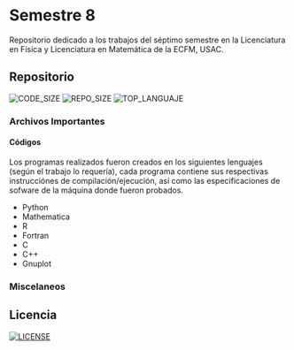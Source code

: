 # Semestre 8

Repositorio dedicado a los trabajos del séptimo semestre en la Licenciatura en Física y Licenciatura en Matemática de la ECFM, USAC.

## Repositorio
![CODE_SIZE](https://img.shields.io/github/languages/code-size/DSarceno/Semestre8?style=for-the-badge)
![REPO_SIZE](https://img.shields.io/github/repo-size/DSarceno/Semestre8?style=for-the-badge&color=limegreen)
![TOP_LANGUAJE](https://img.shields.io/github/languages/top/DSarceno/Semestre8?color=FF0000&style=for-the-badge)

### Archivos Importantes


#### Códigos
Los programas realizados fueron creados en los siguientes lenguajes (según el trabajo lo requería), cada programa contiene sus respectivas instrucciónes de compilación/ejecución, así como las especificaciones de sofware de la máquina donde fueron probados.
  - Python
  - Mathematica
  - R
  - Fortran
  - C
  - C++
  - Gnuplot

### Miscelaneos

## Licencia
[![LICENSE](https://img.shields.io/github/license/DSarceno/Semestre8?style=for-the-badge&color=purple)](LICENSE)
